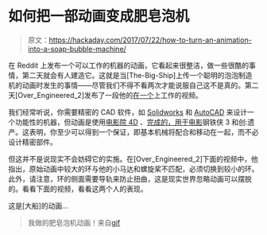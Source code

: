 # 如何把一部动画变成肥皂泡机

> 原文：<https://hackaday.com/2017/07/22/how-to-turn-an-animation-into-a-soap-bubble-machine/>

在 Reddit 上发布一个可以工作的机器的动画，它看起来很整洁，做一些很酷的事情，第二天就会有人建造它。这就是当[The-Big-Ship]上传一个聪明的泡泡制造机的动画时发生的事情——尽管我们不得不看两次才能说服自己这不是真的。第二天[Over_Engineered_2]发布了一段他的[在一个](https://www.reddit.com/r/gifs/comments/6n5g46/got_my_soap_bubble_machine_to_work/)上工作的视频。

我们经常听说，你需要精密的 CAD 软件，如 [Solidworks](http://www.solidworks.com/) 和 [AutoCAD](https://www.autodesk.ca/en/solutions/cad-software) 来设计一个功能性的机器，但动画是使用[电影院 4D](https://www.maxon.net/en/) 、[完成的，用于电影](https://en.wikipedia.org/wiki/Cinema_4D#Use_in_industry)钢铁侠 3 和创:遗产。这表明，你至少可以得到一个保证，即基本机械将配合和移动在一起，而不必设计精密部件。

但这并不是说现实不会妨碍它的实施。在[Over_Engineered_2]下面的视频中，他指出，原始动画中较大的环与他的小马达和螺旋桨不匹配，必须切换到较小的环。此外，请注意，环的侧面需要导轨来防止扭曲，这是现实世界忽略动画可以摆脱的。看看下面的视频，看看这两个人的表现。

这是[大船]的动画…

> 我做的肥皂泡机动画！来自[gif](https://www.reddit.com/r/gifs/)